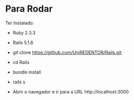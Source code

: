 # Para Rodar

Ter Instalado:

* Ruby 2.3.3

* Rails 5.1.6

* git clone https://github.com/UniREDENTOR/Rails.git

* cd Rails

* bundle install

* rails s

* Abrir o navegador e ir para a URL http://localhost:3000
